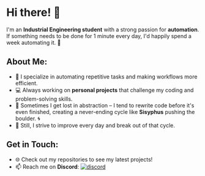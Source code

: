 # Hi there! 👋

I'm an **Industrial Engineering student** with a strong passion for **automation**. If something needs to be done for 1 minute every day, I'd happily spend a week automating it. 🚀


## About Me:
- 🔧 I specialize in automating repetitive tasks and making workflows more efficient.
- 💻 Always working on **personal projects** that challenge my coding and problem-solving skills.
- 🤖 Sometimes I get lost in abstraction – I tend to rewrite code before it's even finished, creating a never-ending cycle like **Sisyphus** pushing the boulder. 🌀
- 🎯 Still, I strive to improve every day and break out of that cycle.

## Get in Touch:
- 🌐 Check out my repositories to see my latest projects!
- 📫 Reach me on **Discord**: [![discord](https://img.shields.io/badge/contact-me-blue?logo=discord&logoColor=white)](https://discordapp.com/users/260544243381174283)
